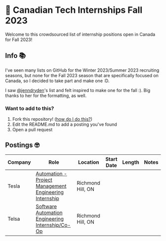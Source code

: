 # 👋 Canadian Tech Internships Fall 2023
Welcome to this crowdsourced list of internship positions open in Canada for Fall 2023!

## Info 📚

I've seen many lists on GitHub for the Winter 2023/Summer 2023 recruiting seasons, but none for the Fall 2023 season that are specifically focused on Canada, so I decided to take part and make one :D.

I saw [@jenndryden](https://github.com/jenndryden)'s list and felt inspired to make one for the fall :). Big thanks to her for the formatting, as well.

### Want to add to this?
1. Fork this repository! ([how do I do this?](https://docs.github.com/en/get-started/quickstart/fork-a-repo))
2. Edit the README.md to add a posting you've found
3. Open a pull request

## Postings 🤓 
| Company | Role | Location | Start Date | Length | Notes                                                                                                     |
| ------------------------- | --------------------------------------------------------------------------------------------------------------------------------------------------------------------------------------------------------------------------------------------------- | ------------------------------------------------------------------------------------------------------------ | -------------- | -------------- | --------------------------------------------------------------------------------------------------------- |
| Tesla | [Automation - Project Management Engineering Internship](https://www.tesla.com/en_CA/careers/search/job/-tesla-toronto-automation-project-management-engineering-internship-fall-2023-173128) | Richmond Hill, ON | | |                                                                  
| Telsa | [Software Automation Engineering Internship/Co-Op](https://www.tesla.com/en_CA/careers/search/job/-tesla-toronto-controls-software-automation-engineering-internship-co-op-fall-2023-173131) | Richmond Hill, ON | | |
